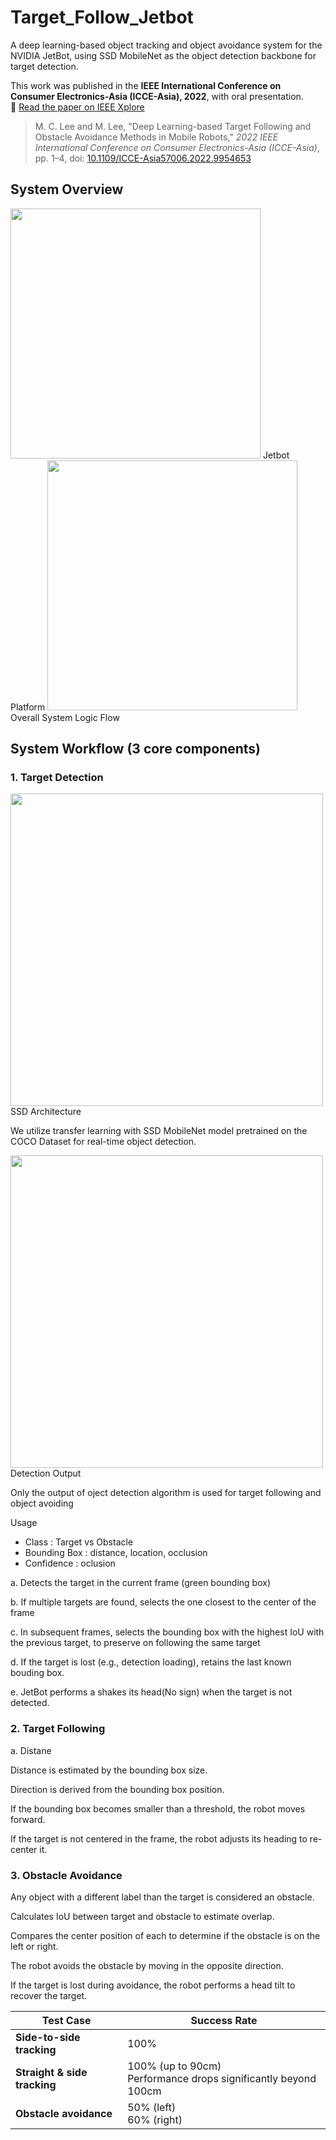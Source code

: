 # Target_Follow_Jetbot

A deep learning-based object tracking and object avoidance system for the NVIDIA JetBot, using SSD MobileNet as the object detection backbone for target detection.

This work was published in the **IEEE International Conference on Consumer Electronics-Asia (ICCE-Asia), 2022**, with oral presentation.  
📄 [Read the paper on IEEE Xplore](https://ieeexplore.ieee.org/document/9954653)

> M. C. Lee and M. Lee, "Deep Learning-based Target Following and Obstacle Avoidance Methods in Mobile Robots," *2022 IEEE International Conference on Consumer Electronics-Asia (ICCE-Asia)*, pp. 1–4, doi: [10.1109/ICCE-Asia57006.2022.9954653](https://doi.org/10.1109/ICCE-Asia57006.2022.9954653)


## System Overview

<img src="https://github.com/user-attachments/assets/3820039b-e88f-40c0-ac3a-940f596c9360" width="400"/>
Jetbot Platform


<img src="https://github.com/user-attachments/assets/1bd5f635-1796-4f7e-b98c-72c8f3d8ceb8" width="400">
Overall System Logic Flow

## System Workflow (3 core components)

### 1. Target Detection


<img src="https://github.com/user-attachments/assets/eb0b0ea3-bee0-4c1d-83c7-18d7c85389d1" width="500">
SSD Architecture

We utilize transfer learning with SSD MobileNet model pretrained on the COCO Dataset for real-time object detection.


<img src="https://github.com/user-attachments/assets/5fcf1875-946a-4059-96cd-2e4178309595" width="500">
Detection Output

Only the output of oject detection algorithm is used for target following and object avoiding

Usage
  - Class : Target vs Obstacle
  - Bounding Box : distance, location, occlusion
  - Confidence : oclusion


a. Detects the target in the current frame (green bounding box)

b. If multiple targets are found, selects the one closest to the center of the frame

c. In subsequent frames, selects the bounding box with the highest IoU with the previous target, to preserve on following the same target

d. If the target is lost (e.g., detection loading), retains the last known bouding box.

e. JetBot performs a shakes its head(No sign) when the target is not detected.


### 2. Target Following

a. Distane

Distance is estimated by the bounding box size.

Direction is derived from the bounding box position.

If the bounding box becomes smaller than a threshold, the robot moves forward.

If the target is not centered in the frame, the robot adjusts its heading to re-center it.

### 3. Obstacle Avoidance
Any object with a different label than the target is considered an obstacle.

Calculates IoU between target and obstacle to estimate overlap.

Compares the center position of each to determine if the obstacle is on the left or right.

The robot avoids the obstacle by moving in the opposite direction.

If the target is lost during avoidance, the robot performs a head tilt to recover the target.



| Test Case                    | Success Rate                                                        |
| ---------------------------- | ------------------------------------------------------------------- |
| **Side-to-side tracking**    | 100%                                                                |
| **Straight & side tracking** | 100% (up to 90cm) <br> Performance drops significantly beyond 100cm |
| **Obstacle avoidance**       | 50% (left) <br> 60% (right)                                         |
